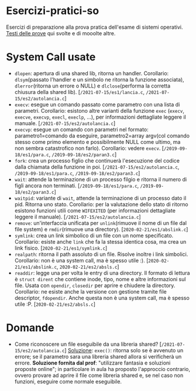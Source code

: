 # Esercizi-pratici-so
Esercizi di preparazione alla prova pratica dell'esame di sistemi operativi. [Testi delle prove](http://www.cs.unibo.it/~renzo/so/provapratica.shtml) qui svolte e di mooolte altre.

# System Call usate
- `dlopen`: apertura di una shared lib, ritorna un handler. Corollario: `dlsym`(passato l'handler e un simbolo ne ritorna la funzione associata), `dlerror`(ritorna un errore o NULL) e `dlclose`(performa la corretta chiusura della shared lib). [`/2021-07-15/es1/lancia.c`, `/2021-07-15/es2/autolancia.c`]
- `execv`: esegue un comando passato come parametro con una lista di parametri. Corollario: esistono altre varianti della funzione `exec` (`execv`, `execve`, `execvp`, `execl`, `execlp`, ...), per informazioni dettagliate leggere il manuale. [`/2021-07-15/es2/autolancia.c`]
- `execvp`: esegue un comando con parametri nel formato: parametro1=comando da eseguire, parametro2=array argv(col comando stesso come primo elemento e possibilmente NULL come ultimo, ma non sembra catastrofico non farlo). Corollario: vedere `execv`. [`/2019-09-18/es1/para.c`, `/2019-09-18/es2/paran3.c`]
- `fork`: crea un processo figlio che continuerà l'esecuzione del codice dalla chiamata della funzione in poi. [`/2021-07-15/es2/autolancia.c`, `/2019-09-18/es1/para.c`, `/2019-09-18/es2/paran3.c`]
- `wait`: attende la terminazione di un processo filgio e ritorna il numero di figli ancora non terminati. [`/2019-09-18/es1/para.c`, `/2019-09-18/es2/paran3.c`]
- `waitpid`: variante di `wait`, attende la terminazione di un processo dato il pid. Ritorna uno stato. Corollario: per la valutazione dello stato di ritorno esistono funzioni utili come `WIFEXITED` (per informazioni dettagliate leggere il manuale). [`/2021-07-15/es2/autolancia.c`]
- `remove`: un'interfaccia unificata per `unlink`(rimuove il nome di un file dal file system) e `rmdir`(rimuove una directory). [`2020-02-21/es1/abslink.c`]
- `symlink`: crea un link simbolico di un file con un nome specificato. Corollario: esiste anche `link` che fa la stessa identica cosa, ma crea un link fisico. [`2020-02-21/es1/symlink.c`]
- `realpath`: ritorna il path assoluto di un file. Risolve inoltre i link simbolici. Corollario: non è una system call, ma è spesso utile :). [`2020-02-21/es1/abslink.c`, `2020-02-21/es2/absls.c`]
- `readdir`: legge una per volta le entry di una directory. Il formato di lettura è `struct dirent` che contiene inode, tipo, nome e altre informazioni sul file. Usata con `opendir`, `closedir` per aprire e chiudere la directory. Corollario: ne esiste anche la versione con gestione tramite file descriptor, `fdopendir`. Anche questa non è una system call, ma è spesso utile :P. [`2020-02-21/es2/absls.c`]

# Domande
- Come riconoscere un file eseguibile da una libreria shared? [`/2021-07-15/es2/autolancia.c`] [Soluzione](https://github.com/cosimopp/prove-pratiche-so/blob/main/2021.07.15/ex1.c): `exec()`: ritorna solo se è avvenuto un errore; se il parametro sara una libreria shared allora si verificherà un errore. **Soluzione fornita dal prof**: "utilizzare fantasia e soluzioni proposte online"; in particolare in aula ha proposto l'approccio contrario, ovvero provare ad aprire il file come libreria shared e, se nel caso non funzioni, eseguire come normale eseguibile.
